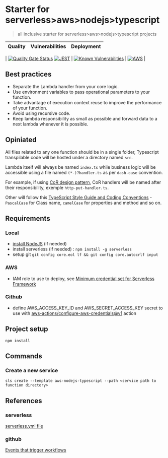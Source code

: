 # Starter for serverless>aws>nodejs>typescript

> all inclusive starter for serverless>aws>nodejs>typescript projects

| Quality | Vulnerabilities | Deployment |
| ------- | --------------- | :--------: |


| [![Quality Gate Status](https://sonarcloud.io/api/project_badges/measure?project=garmr_starter__sls-aws-nodejs-typescript&metric=alert_status)](https://sonarcloud.io/dashboard?id=garmr_starter__sls-aws-nodejs-typescript) [![JEST](https://github.com/garmr/starter__sls-aws-nodejs-typescript/workflows/test/badge.svg)](https://github.com/garmr/starter__sls-aws-nodejs-typescript) | [![Known Vulnerabilities](https://snyk.io/test/github/garmr/starter__sls-aws-nodejs-typescript/badge.svg)](https://snyk.io/test/github/{username}/{repo}) | [![AWS](https://github.com/garmr/starter__sls-aws-nodejs-typescript/workflows/deploy/badge.svg)](https://github.com/garmr/starter__sls-aws-nodejs-typescript) |

## Best practices

- Separate the Lambda handler from your core logic.
- Use environment variables to pass operational parameters to your function.
- Take advantage of execution context reuse to improve the performance of your function.
- Avoid using recursive code.
- Keep lambda responsibility as small as possible and forward data to a next lambda whenever it is possible.

## Opiniated

All files related to any one function should be in a single folder, Typescript transpilable code will be hosted under a directory named `src`.

Lambda itself will always be named `index.ts` while business logic will be accessible using a file named `(*-)?handler.ts` as per `dash-case` convention.

For example, if using [CoR design pattern](https://refactoring.guru/design-patterns/chain-of-responsibility), CoR handlers will be named after their responsibility, exemple `http-put-handler.ts`.

Other will follow this [TypeScript Style Guide and Coding Conventions](https://github.com/basarat/typescript-book/blob/master/docs/styleguide/styleguide.md) - `PascalCase` for Class name, `camelCase` for properties and method and so on.

## Requirements

### Local

- [install NodeJS](https://nodejs.org/en/download/current/) (if needed)
- install serverless (if needed) : `npm install -g serverless`
- setup git `git config core.eol lf && git config core.autocrlf input`

### AWS

- IAM role to use to deploy, see [Minimum credential set for Serverless Framework](https://gist.github.com/ServerlessBot/7618156b8671840a539f405dea2704c8)

### Github

- define AWS_ACCESS_KEY_ID and AWS_SECRET_ACCESS_KEY secret to use with [aws-actions/configure-aws-credentials@v1](https://github.com/aws-actions/configure-aws-credentials) action

## Project setup

`npm install`

## Commands

### Create a new service

`sls create --template aws-nodejs-typescript --path <service path to function directory>`

## References

### serverless

[serverless.yml file](https://www.serverless.com/framework/docs/providers/aws/guide/serverless.yml/)

### github

[Events that trigger workflows](https://docs.github.com/en/free-pro-team@latest/actions/reference/events-that-trigger-workflows)

